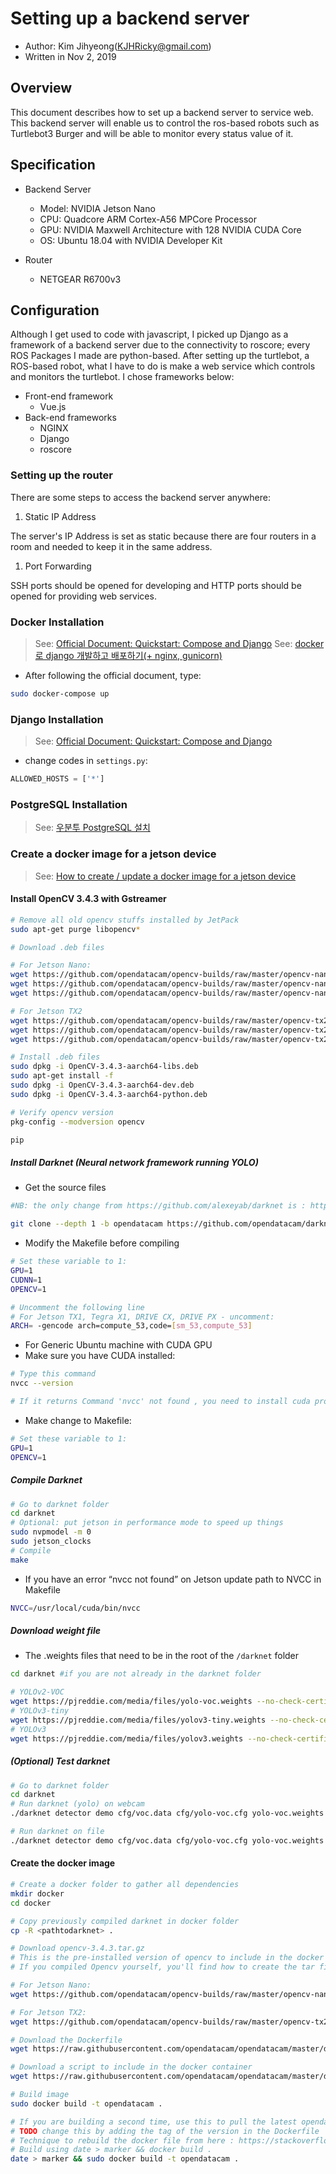 # Setting up a backend server

- Author: Kim Jihyeong(KJHRicky@gmail.com)
- Written in Nov 2, 2019

## Overview

This document describes how to set up a backend server to service web. This backend server will enable us to control the ros-based robots such as Turtlebot3 Burger and will be able to monitor every status value of it.

## Specification

- Backend Server

  - Model: NVIDIA Jetson Nano
  - CPU: Quadcore ARM Cortex-A56 MPCore Processor
  - GPU: NVIDIA Maxwell Architecture with 128 NVIDIA CUDA Core
  - OS: Ubuntu 18.04 with NVIDIA Developer Kit

- Router
  - NETGEAR R6700v3

## Configuration

Although I get used to code with javascript, I picked up Django as a framework of a backend server due to the connectivity to roscore; every ROS Packages I made are python-based. After setting up the turtlebot, a ROS-based robot, what I have to do is make a web service which controls and monitors the turtlebot. I chose frameworks below:

- Front-end framework
  - Vue.js
- Back-end frameworks
  - NGINX
  - Django
  - roscore

### Setting up the router

There are some steps to access the backend server anywhere:

1. Static IP Address

The server's IP Address is set as static because there are four routers in a room and needed to keep it in the same address.

1. Port Forwarding

SSH ports should be opened for developing and HTTP ports should be opened for providing web services.

### Docker Installation

> See: [Official Document: Quickstart: Compose and Django](https://docs.docker.com/compose/django/)
> See: [docker로 django 개발하고 배포하기(+ nginx, gunicorn)](<https://teamlab.github.io/jekyllDecent/blog/tutorials/docker%EB%A1%9C-django-%EA%B0%9C%EB%B0%9C%ED%95%98%EA%B3%A0-%EB%B0%B0%ED%8F%AC%ED%95%98%EA%B8%B0(+-nginx,-gunicorn)>)

- After following the official document, type:

```bash
sudo docker-compose up
```

### Django Installation

> See: [Official Document: Quickstart: Compose and Django](https://docs.docker.com/compose/django/)

- change codes in `settings.py`:

```python
ALLOWED_HOSTS = ['*']
```

### PostgreSQL Installation

> See: [우분투 PostgreSQL 설치](https://zetawiki.com/wiki/%EC%9A%B0%EB%B6%84%ED%88%AC_PostgreSQL_%EC%84%A4%EC%B9%98)

### Create a docker image for a jetson device

> See: [How to create / update a docker image for a jetson device](https://opendatacam.github.io/opendatacam/documentation/jetson/CREATE_DOCKER_IMAGE.html)

#### Install OpenCV 3.4.3 with Gstreamer

```bash
# Remove all old opencv stuffs installed by JetPack
sudo apt-get purge libopencv*

# Download .deb files

# For Jetson Nano:
wget https://github.com/opendatacam/opencv-builds/raw/master/opencv-nano-3.4.3/OpenCV-3.4.3-aarch64-libs.deb
wget https://github.com/opendatacam/opencv-builds/raw/master/opencv-nano-3.4.3/OpenCV-3.4.3-aarch64-dev.deb
wget https://github.com/opendatacam/opencv-builds/raw/master/opencv-nano-3.4.3/OpenCV-3.4.3-aarch64-python.deb

# For Jetson TX2
wget https://github.com/opendatacam/opencv-builds/raw/master/opencv-tx2-3.4.3/OpenCV-3.4.3-aarch64-libs.deb
wget https://github.com/opendatacam/opencv-builds/raw/master/opencv-tx2-3.4.3/OpenCV-3.4.3-aarch64-dev.deb
wget https://github.com/opendatacam/opencv-builds/raw/master/opencv-tx2-3.4.3/OpenCV-3.4.3-aarch64-python.deb

# Install .deb files
sudo dpkg -i OpenCV-3.4.3-aarch64-libs.deb
sudo apt-get install -f
sudo dpkg -i OpenCV-3.4.3-aarch64-dev.deb
sudo dpkg -i OpenCV-3.4.3-aarch64-python.deb

# Verify opencv version
pkg-config --modversion opencv

pip
```

##### Install Darknet (Neural network framework running YOLO)

- Get the source files

```bash
#NB: the only change from https://github.com/alexeyab/darknet is : https://github.com/opendatacam/darknet/pull/1/files

git clone --depth 1 -b opendatacam https://github.com/opendatacam/darknet
```

- Modify the Makefile before compiling

```bash
# Set these variable to 1:
GPU=1
CUDNN=1
OPENCV=1

# Uncomment the following line
# For Jetson TX1, Tegra X1, DRIVE CX, DRIVE PX - uncomment:
ARCH= -gencode arch=compute_53,code=[sm_53,compute_53]
```

- For Generic Ubuntu machine with CUDA GPU
- Make sure you have CUDA installed:

```bash
# Type this command
nvcc --version

# If it returns Command 'nvcc' not found , you need to install cuda properly: https://docs.nvidia.com/cuda/cuda-installation-guide-linux/index.html#package-manager-installation and also add cuda to your PATH with the post install instructions: https://docs.nvidia.com/cuda/cuda-installation-guide-linux/index.html#post-installation-actions
```

- Make change to Makefile:

```bash
# Set these variable to 1:
GPU=1
OPENCV=1
```

##### Compile Darknet

```bash
# Go to darknet folder
cd darknet
# Optional: put jetson in performance mode to speed up things
sudo nvpmodel -m 0
sudo jetson_clocks
# Compile
make
```

- If you have an error “nvcc not found” on Jetson update path to NVCC in Makefile

```bash
NVCC=/usr/local/cuda/bin/nvcc
```

##### Download weight file

- The .weights files that need to be in the root of the `/darknet` folder

```bash
cd darknet #if you are not already in the darknet folder

# YOLOv2-VOC
wget https://pjreddie.com/media/files/yolo-voc.weights --no-check-certificate
# YOLOv3-tiny
wget https://pjreddie.com/media/files/yolov3-tiny.weights --no-check-certificate
# YOLOv3
wget https://pjreddie.com/media/files/yolov3.weights --no-check-certificate
```

##### (Optional) Test darknet

```bash
# Go to darknet folder
cd darknet
# Run darknet (yolo) on webcam
./darknet detector demo cfg/voc.data cfg/yolo-voc.cfg yolo-voc.weights "v4l2src ! video/x-raw, framerate=30/1, width=640, height=360 ! videoconvert ! appsink" -ext_output -dont_show

# Run darknet on file
./darknet detector demo cfg/voc.data cfg/yolo-voc.cfg yolo-voc.weights opendatacam_videos/demo.mp4 -ext_output -dont_show
```

#### Create the docker image

```bash
# Create a docker folder to gather all dependencies
mkdir docker
cd docker

# Copy previously compiled darknet in docker folder
cp -R <pathtodarknet> .

# Download opencv-3.4.3.tar.gz
# This is the pre-installed version of opencv to include in the docker container
# If you compiled Opencv yourself, you'll find how to create the tar file in the section explaning how to compile opencv

# For Jetson Nano:
wget https://github.com/opendatacam/opencv-builds/raw/master/opencv-nano-3.4.3/opencv-3.4.3.tar.gz

# For Jetson TX2:
wget https://github.com/opendatacam/opencv-builds/raw/master/opencv-tx2-3.4.3/opencv-3.4.3.tar.gz

# Download the Dockerfile
wget https://raw.githubusercontent.com/opendatacam/opendatacam/master/docker/run-jetson/Dockerfile

# Download a script to include in the docker container
wget https://raw.githubusercontent.com/opendatacam/opendatacam/master/docker/run-jetson/docker-start-mongo-and-opendatacam.sh

# Build image
sudo docker build -t opendatacam .

# If you are building a second time, use this to pull the latest opendatacam code
# TODO change this by adding the tag of the version in the Dockerfile
# Technique to rebuild the docker file from here : https://stackoverflow.com/a/49831094/1228937
# Build using date > marker && docker build .
date > marker && sudo docker build -t opendatacam .
```
